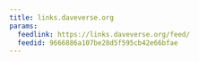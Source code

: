 ```yaml
---
title: links.daveverse.org
params:
  feedlink: https://links.daveverse.org/feed/
  feedid: 9666886a107be28d5f595cb42e66bfae
---
```

